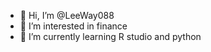 - 👋 Hi, I’m @LeeWay088
- 👀 I’m interested in finance
- 🌱 I’m currently learning R studio and python
  

<!---
LeeWay088/LeeWay088 is a ✨ special ✨ repository because its `README.md` (this file) appears on your GitHub profile.
You can click the Preview link to take a look at your changes.
--->
